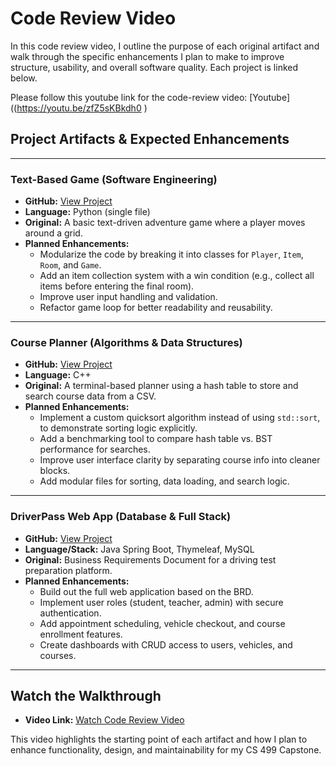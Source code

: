 # Code Review Video

In this code review video, I outline the purpose of each original artifact and walk through the specific enhancements I plan to make to improve structure, usability, and overall software quality. Each project is linked below.

Please follow this youtube link for the code-review video: [Youtube]((https://youtu.be/zfZ5sKBkdh0 )

## Project Artifacts & Expected Enhancements

---

### Text-Based Game (Software Engineering)
- **GitHub:** [View Project](https://github.com/JaijayS/CS499-eportfolio-jantzen-springer/tree/main/software)
- **Language:** Python (single file)
- **Original:** A basic text-driven adventure game where a player moves around a grid.
- **Planned Enhancements:**
  - Modularize the code by breaking it into classes for `Player`, `Item`, `Room`, and `Game`.
  - Add an item collection system with a win condition (e.g., collect all items before entering the final room).
  - Improve user input handling and validation.
  - Refactor game loop for better readability and reusability.

---

### Course Planner (Algorithms & Data Structures)
- **GitHub:** [View Project](https://github.com/JaijayS/CS499-eportfolio-jantzen-springer/tree/main/algorithms)
- **Language:** C++
- **Original:** A terminal-based planner using a hash table to store and search course data from a CSV.
- **Planned Enhancements:**
  - Implement a custom quicksort algorithm instead of using `std::sort`, to demonstrate sorting logic explicitly.
  - Add a benchmarking tool to compare hash table vs. BST performance for searches.
  - Improve user interface clarity by separating course info into cleaner blocks.
  - Add modular files for sorting, data loading, and search logic.

---

### DriverPass Web App (Database & Full Stack)
- **GitHub:** [View Project](https://github.com/JaijayS/CS499-eportfolio-jantzen-springer/tree/main/database)
- **Language/Stack:** Java Spring Boot, Thymeleaf, MySQL
- **Original:** Business Requirements Document for a driving test preparation platform.
- **Planned Enhancements:**
  - Build out the full web application based on the BRD.
  - Implement user roles (student, teacher, admin) with secure authentication.
  - Add appointment scheduling, vehicle checkout, and course enrollment features.
  - Create dashboards with CRUD access to users, vehicles, and courses.

---

## Watch the Walkthrough

- **Video Link:** [Watch Code Review Video](LINK-TO-YOUTUBE)

This video highlights the starting point of each artifact and how I plan to enhance functionality, design, and maintainability for my CS 499 Capstone.
